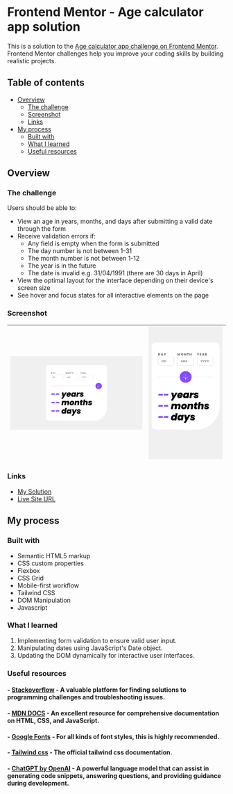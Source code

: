 # Frontend Mentor - Age calculator app solution

This is a solution to the [Age calculator app challenge on Frontend Mentor](https://www.frontendmentor.io/challenges/age-calculator-app-dF9DFFpj-Q). Frontend Mentor challenges help you improve your coding skills by building realistic projects.

## Table of contents

- [Overview](#overview)
  - [The challenge](#the-challenge)
  - [Screenshot](#screenshot)
  - [Links](#links)
- [My process](#my-process)
  - [Built with](#built-with)
  - [What I learned](#what-i-learned)
  - [Useful resources](#useful-resources)

## Overview

### The challenge

Users should be able to:

- View an age in years, months, and days after submitting a valid date through the form
- Receive validation errors if:
  - Any field is empty when the form is submitted
  - The day number is not between 1-31
  - The month number is not between 1-12
  - The year is in the future
  - The date is invalid e.g. 31/04/1991 (there are 30 days in April)
- View the optimal layout for the interface depending on their device's screen size
- See hover and focus states for all interactive elements on the page

### Screenshot

| ![Age Calculator](images/desktop-screenshot.png) | ![Age Calculator](images/mobile-screenshot.png) |
| ------------------------------------------------ | ----------------------------------------------- |

### Links

- [My Solution]()
- [Live Site URL]()

## My process

### Built with

- Semantic HTML5 markup
- CSS custom properties
- Flexbox
- CSS Grid
- Mobile-first workflow
- Tailwind CSS
- DOM Manipulation
- Javascript

### What I learned

1. Implementing form validation to ensure valid user input.
1. Manipulating dates using JavaScript's Date object.
1. Updating the DOM dynamically for interactive user interfaces.

### Useful resources

#### - [Stackoverflow](https://stackoverflow.com/) - A valuable platform for finding solutions to programming challenges and troubleshooting issues.

#### - [MDN DOCS](https://developer.mozilla.org/) - An excellent resource for comprehensive documentation on HTML, CSS, and JavaScript.

#### - [Google Fonts](https://fonts.google.com/) - For all kinds of font styles, this is highly recommended.

#### - [Tailwind css](https://tailwindcss.com/) - The official tailwind css documentation.

#### - [ChatGPT by OpenAI](https://openai.com/) - A powerful language model that can assist in generating code snippets, answering questions, and providing guidance during development.
